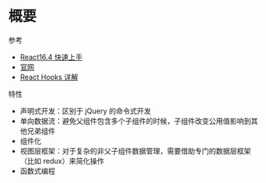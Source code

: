 # 概要

参考

- [React16.4 快速上手](https://www.imooc.com/learn/1023)
- [官网](https://reactjs.org/)
- [React Hooks 详解](https://juejin.im/post/5dbbdbd5f265da4d4b5fe57d)

特性

- 声明式开发：区别于 jQuery 的命令式开发
- 单向数据流：避免父组件包含多个子组件的时候，子组件改变公用值影响到其他兄弟组件
- 组件化
- 视图层框架：对于复杂的非父子组件数据管理，需要借助专门的数据层框架（比如 redux）来简化操作
- 函数式编程
